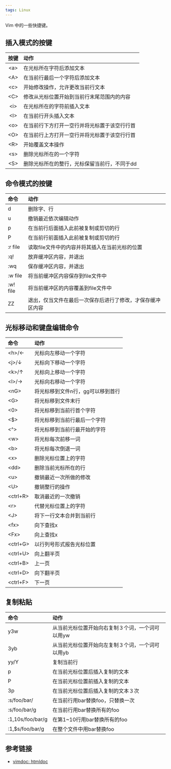 ```yaml
---
tags: Linux
---
```

Vim 中的一些快捷键。

## 插入模式的按键

| 按键 | 动作 |
| :--: | :--- |
| \<a> | 在光标所在字符后添加文本 |
| \<A> | 在当前行最后一个字符后添加文本 |
| \<c> | 开始修改操作，允许更改当前行文本 |
| \<C> | 修改从光标位置开始到当前行末尾范围内的内容 |
| \<i> | 在光标所在的字符前插入文本 |
| \<I> | 在当前行开头插入文本 |
| \<o> | 在当前行下方打开一空行并将光标置于该空行行首 |
| \<O> | 在当前行上方打开一空行并将光标置于该空行行首 |
| \<R> | 开始覆盖文本操作 |
| \<s> | 删除光标所在的一个字符 |
| \<S> | 删除光标所在的整行，光标保留当前行，不同于dd |

## 命令模式的按键

| 命令 | 动作 |
| :--- | :--- |
| d    | 删除字、行 |
| u    | 撤销最近依次编辑动作 |
| p    | 在当前行后面插入此前被复制或剪切的行 |
| P    | 在当前行前面插入此前被复制或剪切的行 |
| :r file | 读取file文件中的内容并将其插入在当前光标的位置 |
| :q!  | 放弃缓冲区内容，并退出 |
| :wq  | 保存缓冲区内容，并退出 |
| :w file | 将当前缓冲区内容保存到file文件中 |
| :w! file | 将当前缓冲区的内容覆盖到file文件中 |
| ZZ   | 退出，仅当文件在最后一次保存后进行了修改，才保存缓冲区内容 |

## 光标移动和键盘编辑命令

| 命令 | 动作 |
| :--- | :--- |
| \<h>/← | 光标向左移动一个字符 |
| \<j>/↓ | 光标向下移动一个字符 |
| \<k>/↑ | 光标向上移动一个字符 |
| \<l>/→ | 光标向右移动一个字符 |
| \<nG> | 将光标移到文件n行，gg可以移到首行 |
| \<G>  | 将光标移到文件末行 |
| \<0>  | 将光标移到当前行首个字符 |
| \<$>  | 将光标移到当前行最后一个字符 |
| \<^>  | 将光标移到当前行最开始的字符 |
| \<w>  | 将光标每次前移一词 |
| \<b>  | 将光标每次倒退一词 |
| \<x>  | 删除光标位置上的字符 |
| \<dd> | 删除当前光标所在的行 |
| \<u>  | 撤销最近一次所做的修改 |
| \<U>  | 撤销整行的操作 |
| \<ctrl+R> | 取消最近的一次撤销 |
| \<r>  | 代替光标位置上的字符 |
| \<J>  | 将下一行文本合并到当前行 |
| \<fx> | 向下查找x |
| \<Fx> | 向上查找x |
| \<ctrl+G> | 以行列号形式报告光标位置 |
| \<ctrl+U> | 向上翻半页 |
| \<ctrl+B> | 上一页 |
| \<ctrl+D> | 向下翻半页 |
| \<ctrl+F> | 下一页 |

## 复制粘贴

| 命令 | 动作 |
| :--- | :--- |
| y3w  | 从当前光标位置开始向右复制３个词，一个词可以用yw |
| 3yb  | 从当前光标位置开始向左复制３个词，一个词可以用yb |
| yy/Y | 复制当前行 |
| p    | 在当前光标位置后插入复制的文本 |
| P    | 在当前光标位置前插入复制的文本 |
| 3p   | 在当前光标位置后插入复制的文本３次 |
| :s/foo/bar/  | 在当前行用bar替换foo，只替换一次 |
| :s/foo/bar/g | 在当前行用bar替换所有的foo |
| :1,10s/foo/bar/g | 在第1~10行用bar替换所有的foo |
| :1,$s/foo/bar/g  | 在整个文件中用bar替换foo |

## 参考链接
- [vimdoc: htmldoc](http://vimdoc.sourceforge.net/htmldoc/usr_toc.html)